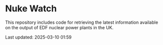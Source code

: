 # Nuke Watch

This repository includes code for retrieving the latest information available on the output of EDF nuclear power plants in the UK.

Last updated: 2025-03-10 01:59
